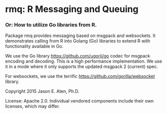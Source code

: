 # rmq: R Messaging and Queuing

### Or: How to utilize Go libraries from R.

Package rmq provides messaging based on msgpack and websockets. It demonstrates calling from R into Golang (Go) libraries to extend R with functionality available in Go.

 We use the Go library https://github.com/ugorji/go codec for msgpack encoding and decoding. This is a high performance implementation. We use it in a mode where it only supports the updated msgpack 2 (current) spec.

For websockets, we use the terrific https://github.com/gorilla/websocket library.

Copyright 2015 Jason E. Aten, Ph.D.

License: Apache 2.0. Individual vendored components include their own licenses, which may differ.
